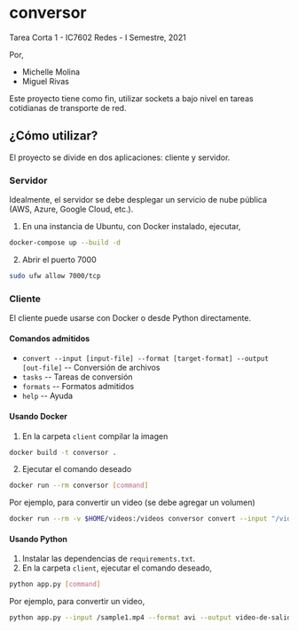 # conversor
Tarea Corta 1 - IC7602 Redes - I Semestre, 2021

Por,
- Michelle Molina
- Miguel Rivas

Este proyecto tiene como fin, utilizar sockets a bajo nivel en tareas cotidianas de transporte de red.

## ¿Cómo utilizar?
El proyecto se divide en dos aplicaciones: cliente y servidor.

### Servidor
Idealmente, el servidor se debe desplegar un servicio de nube pública (AWS, Azure, Google Cloud, etc.).

1. En una instancia de Ubuntu, con Docker instalado, ejecutar,
```bash
docker-compose up --build -d
```
2. Abrir el puerto 7000
```bash
sudo ufw allow 7000/tcp
```

### Cliente
El cliente puede usarse con Docker o desde Python directamente.
#### Comandos admitidos
- `convert --input [input-file] --format [target-format] --output [out-file]` -- Conversión de archivos
- `tasks` -- Tareas de conversión
- `formats` -- Formatos admitidos
- `help` -- Ayuda

#### Usando Docker
1. En la carpeta `client` compilar la imagen
```bash
docker build -t conversor .
```
2. Ejecutar el comando deseado
```bash
docker run --rm conversor [command]
```
Por ejemplo, para convertir un video (se debe agregar un volumen)
```bash
docker run --rm -v $HOME/videos:/videos conversor convert --input "/videos/sample1.mp4" --format avi --output "/videos/desde-docker.avi"
```

#### Usando Python
1. Instalar las dependencias de `requirements.txt`.
2. En la carpeta `client`, ejecutar el comando deseado,
```bash
python app.py [command]
```

Por ejemplo, para convertir un video,
```bash
python app.py --input /sample1.mp4 --format avi --output video-de-salida.avi
```